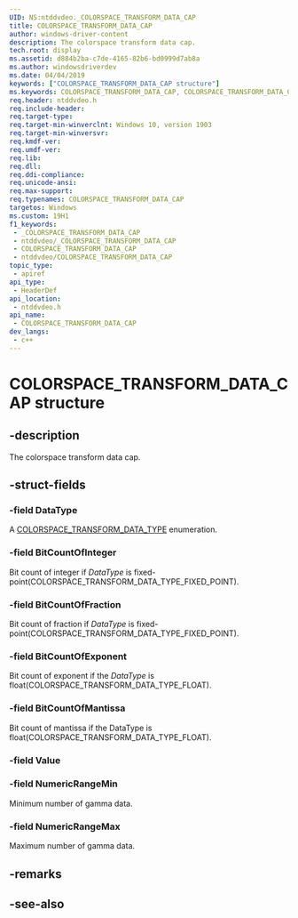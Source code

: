 ```yaml
---
UID: NS:ntddvdeo._COLORSPACE_TRANSFORM_DATA_CAP
title: COLORSPACE_TRANSFORM_DATA_CAP
author: windows-driver-content
description: The colorspace transform data cap.
tech.root: display
ms.assetid: d884b2ba-c7de-4165-82b6-bd0999d7ab8a
ms.author: windowsdriverdev
ms.date: 04/04/2019
keywords: ["COLORSPACE_TRANSFORM_DATA_CAP structure"]
ms.keywords: COLORSPACE_TRANSFORM_DATA_CAP, COLORSPACE_TRANSFORM_DATA_CAP,
req.header: ntddvdeo.h
req.include-header: 
req.target-type: 
req.target-min-winverclnt: Windows 10, version 1903
req.target-min-winversvr: 
req.kmdf-ver: 
req.umdf-ver: 
req.lib: 
req.dll: 
req.ddi-compliance: 
req.unicode-ansi: 
req.max-support: 
req.typenames: COLORSPACE_TRANSFORM_DATA_CAP
targetos: Windows
ms.custom: 19H1
f1_keywords:
 - _COLORSPACE_TRANSFORM_DATA_CAP
 - ntddvdeo/_COLORSPACE_TRANSFORM_DATA_CAP
 - COLORSPACE_TRANSFORM_DATA_CAP
 - ntddvdeo/COLORSPACE_TRANSFORM_DATA_CAP
topic_type:
 - apiref
api_type:
 - HeaderDef
api_location:
 - ntddvdeo.h
api_name:
 - COLORSPACE_TRANSFORM_DATA_CAP
dev_langs:
 - c++
---
```


# COLORSPACE_TRANSFORM_DATA_CAP structure


## -description

The colorspace transform data cap.

## -struct-fields

### -field DataType

A [COLORSPACE_TRANSFORM_DATA_TYPE](ne-ntddvdeo-colorspace_transform_data_type.md) enumeration.

### -field BitCountOfInteger

Bit count of integer if *DataType* is fixed-point(COLORSPACE_TRANSFORM_DATA_TYPE_FIXED_POINT).

### -field BitCountOfFraction

Bit count of fraction if *DataType* is fixed-point(COLORSPACE_TRANSFORM_DATA_TYPE_FIXED_POINT).

### -field BitCountOfExponent

Bit count of exponent if the *DataType* is float(COLORSPACE_TRANSFORM_DATA_TYPE_FLOAT).

### -field BitCountOfMantissa

Bit count of mantissa if the DataType is float(COLORSPACE_TRANSFORM_DATA_TYPE_FLOAT).

### -field Value

### -field NumericRangeMin

Minimum number of gamma data.

### -field NumericRangeMax

 
Maximum number of gamma data.

## -remarks

## -see-also

